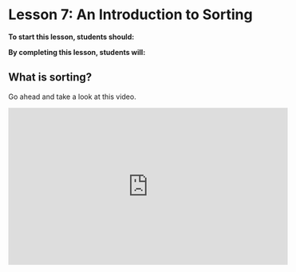 # Lesson 7: An Introduction to Sorting

**To start this lesson, students should:**

**By completing this lesson, students will:**

## What is sorting?

Go ahead and take a look at this video.

 <iframe width="560" height="315" src="https://www.youtube.com/embed/kPRA0W1kECg" frameborder="0" allowfullscreen="allowfullscreen"></iframe>